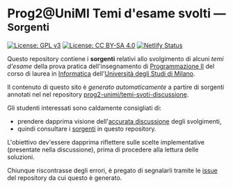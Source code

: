# Prog2@UniMI Temi d'esame svolti — <span style="font-size:smaller">Sorgenti</span>


[![License: GPL v3](https://img.shields.io/badge/License-GPL%20v3-blue.svg)](http://www.gnu.org/licenses/gpl-3.0)
[![License: CC BY-SA 4.0](https://img.shields.io/badge/License-CC%20BY--SA%204.0-blue.svg)](http://creativecommons.org/licenses/by-sa/4.0/)
[![Netlify Status](https://api.netlify.com/api/v1/badges/513ae578-1d90-42f7-a941-d04f456c8881/deploy-status)](https://app.netlify.com/sites/prog2unimi-temi-svolti/deploys)

Questo repository contiene i **sorgenti** relativi allo svolgimento di alcuni
*temi d'esame* della prova pratica dell'insegnamento di [Programmazione
II](https://prog2.di.unimi.it/) del corso di laurea in
[Informatica](https://informatica.cdl.unimi.it/it) dell'[Università degli Studi
di Milano](http://www.unimi.it/).

Il contenuto di questo sito è *generato automaticamente* a partire di sorgenti annotati nel nel repository [prog2-unimi/temi-svoti-discussione](https://github.com/prog2-unimi/temi-svoti-discussione/tree/master/sorgenti/src/main/java/it/unimi/di/prog2/temisvolti).

Gli studenti interessati sono caldamente consigliati di:

- prendere dapprima visione dell'[accurata discussione](https://prog2unimi-temi-svolti.netlify.app/) degli svolgimenti,
- quindi consultare i [sorgenti](https://github.com/prog2-unimi/temi-svolti/tree/master/temi) in questo repository.

L'obiettivo dev'essere dapprima riflettere sulle scelte implementative
(presentate nella discussione), prima di procedere alla lettura delle soluzioni.

Chiunque riscontrasse degli errori, è pregato di segnalarli tramite le [issue](https://github.com/prog2-unimi/temi-svoti-discussione/issues) del repository da cui questo è generato.